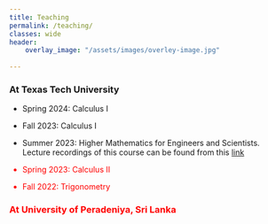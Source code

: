 ```yaml
---
title: Teaching
permalink: /teaching/
classes: wide
header:
    overlay_image: "/assets/images/overley-image.jpg"
    
---
```

###  At Texas Tech University


-   Spring 2024: Calculus I <br />

-   Fall 2023: Calculus I<br />

-    Summer 2023: Higher Mathematics for Engineers and Scientists.  <br />
	Lecture recordings of this course can be found from this <font color="red">[link]("https://www.youtube.com/playlist?list=PLTZv4jL4go4S0VJdLFm0p4qdiPkFiqj9N" )
-	Spring 2023: Calculus II

-	Fall 2022: Trigonometry


### At University of Peradeniya, Sri Lanka